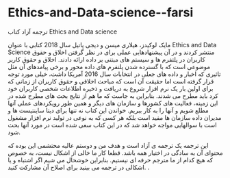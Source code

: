 # Ethics-and-Data-science--farsi
ترجمه آزاد کتاب Ethics and Data science

مایک لوکیدز، هیلاری میسن و دیجی پاتیل  سال 2018 کتابی با عنوان Ethics and Data Science منتشر کردند و در آن پیشنهادهایی عملی برای در نظر گرفتن اخلاق و حقوق کاربران در پلتفرم ها و سیستم های مبتنی بر داده ارائه دادند. اخلاق و حقوق کاربر موضوعی است که با گسترده شدن پلتفرم های داده محور و برخی پیامدهای آن مثل تاثیری که اخبار و داده های جعلی در انتخابات سال 2016 آمریکا داشت،  خیلی مورد توجه قرار گرفته است اما حقیقت آن است که مباحث اخلاقی و حقوق کاربران از زمانی که برای اولین بار یک نرم افزار شروع به دریافت و ذخیره اطلاعات شخصی کاربران خود کرد باید مطرح می شدند. بنابراین به جاست که ما هم از نتایج بحث های مطرح شده در این زمینه، فعالیت های کشورها و سازمان های دیگر و همین طور رویکردهای عملی آنها مطلع شویم و آنها را به کار ببریم.
 خواندن این کتاب نه تنها برای دیتا ساینتیست ها و مدیران داده سازمان ها مفید است بلکه هر کسی که به نوعی در تولید نرم افزار مشغول است با سوالهایی مواجه خواهد شد که در این کتاب سعی شده است در مورد آنها بحث شود. 

این ترجمه یک ترجمه ی آزاد است و هدف من و دوستم عالیه محتشمی این بوده که محتوای آن به سادگی در اختیار همه باشد. قطعا کار ما خالی از اشکال نیست، به خصوص که هیچ کدام از ما مترجم حرفه ای نیستیم. بنابراین خوشحال می شیم اگر اشتباه و یا اشکالی در ترجمه می بینید برای اصلاح آن مشارکت کنید. .
